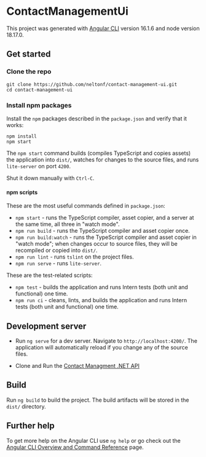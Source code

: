 # ContactManagementUi

This project was generated with [Angular CLI](https://github.com/angular/angular-cli) version 16.1.6 and node version 18.17.0.

## Get started

### Clone the repo

```shell
git clone https://github.com/neltonf/contact-management-ui.git
cd contact-management-ui
```

### Install npm packages

Install the `npm` packages described in the `package.json` and verify that it works:

```shell
npm install
npm start
```

The `npm start` command builds (compiles TypeScript and copies assets) the application into `dist/`, watches for changes to the source files, and runs `lite-server` on port `4200`.

Shut it down manually with `Ctrl-C`.

#### npm scripts

These are the most useful commands defined in `package.json`:

- `npm start` - runs the TypeScript compiler, asset copier, and a server at the same time, all three in "watch mode".
- `npm run build` - runs the TypeScript compiler and asset copier once.
- `npm run build:watch` - runs the TypeScript compiler and asset copier in "watch mode"; when changes occur to source files, they will be recompiled or copied into `dist/`.
- `npm run lint` - runs `tslint` on the project files.
- `npm run serve` - runs `lite-server`.

These are the test-related scripts:

- `npm test` - builds the application and runs Intern tests (both unit and functional) one time.
- `npm run ci` - cleans, lints, and builds the application and runs Intern tests (both unit and functional) one time.

## Development server

- Run `ng serve` for a dev server. Navigate to `http://localhost:4200/`. The application will automatically reload if you change any of the source files.

- Clone and Run the [Contact Managment .NET API](https://github.com/neltonf/contact-management-api)

## Build

Run `ng build` to build the project. The build artifacts will be stored in the `dist/` directory.

## Further help

To get more help on the Angular CLI use `ng help` or go check out the [Angular CLI Overview and Command Reference](https://angular.io/cli) page.
